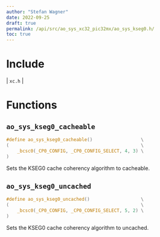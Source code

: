 ```yaml
---
author: "Stefan Wagner"
date: 2022-09-25
draft: true
permalink: /api/src/ao_sys_xc32_pic32mx/ao_sys_kseg0.h/
toc: true
---
```


# Include

| `xc.h` |

# Functions

## `ao_sys_kseg0_cacheable`

```c
#define ao_sys_kseg0_cacheable()                  \
(                                                 \
    _bcsc0(_CP0_CONFIG, _CP0_CONFIG_SELECT, 4, 3) \
)
```

Sets the KSEG0 cache coherency algorithm to cacheable.

## `ao_sys_kseg0_uncached`

```c
#define ao_sys_kseg0_uncached()                   \
(                                                 \
    _bcsc0(_CP0_CONFIG, _CP0_CONFIG_SELECT, 5, 2) \
)
```

Sets the KSEG0 cache coherency algorithm to uncached.
